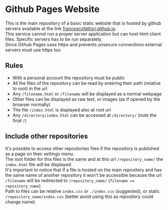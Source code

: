 # Github Pages Website
This is the main repository of a basic static website that is hosted by github servers available at the link [francescofattori.github.io](https://francescofattori.github.io).\
This service cannot run a proper server application but can host html client files. Specific servers has to be run separately.\
Since Github Pages uses https and prevents unsecure connections external servers must use https too.

## Rules
* With a personal account the repository must be public
* All the files of the repository can be read by entering their path (relative to root) in the url
* Any `/filename.html` or `/filename` will be displayed as a normal webpage
* Other files can be displayed as raw text, or images (as if opened by the browser normally)
* The file `/index.html` is displayed also at root url
* Any `/directory/index.html` can be accessed at `/directory/` (note the final `/`)

## Include other repositories
It's possible to access other repositories files if the repository is published as a page on their settings menu.\
The root folder for this files is the same and at this url `/repository_name/` the `index.html` file will be displayed.\
It's important to notice that if a file is hosted on the main repository and has the same name of another repository
it won't be accessible because the url `/filename` will be redirected to `/repository_name/` (`filename == repository_name`).\
Path to files can be relative `index.css` or `./index.css` (suggested), or static `/repository_name/index.css` (better avoid using this as repository could change name).
